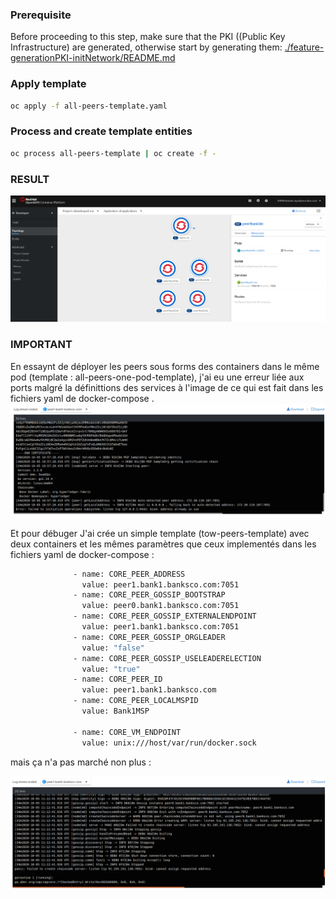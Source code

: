 ### Prerequisite

Before proceeding to this step, make sure that the PKI ((Public Key Infrastructure) are generated, otherwise start by generating them:
[./feature-generationPKI-initNetwork/README.md](https://eu-de.git.cloud.ibm.com/gbs-rh/devops/refimps/g4sam1/bouygues-bloc/bouygues-blockchain/bouygues-poc/-/blob/feature-generationPKI-initNetwork/README.md)

### Apply template
```sh 
oc apply -f all-peers-template.yaml
```
### Process and create template entities

```sh
oc process all-peers-template | oc create -f -
``` 
### RESULT
![all-peers-template error](./doc/all_peers.png) 
### IMPORTANT
En essaynt de déployer les peers sous forms des containers dans le même pod (template : all-peers-one-pod-template), j'ai eu une erreur liée aux ports malgré la définittions des services à l'image de ce qui est fait dans les fichiers yaml de docker-compose .
![all-peers-one-pod-template error](./doc/app-peers-template-error.png) 

Et pour débuger J'ai crée un simple template (tow-peers-template) avec deux containers et les mêmes paramètres que ceux implementés dans les fichiers yaml de docker-compose :

```sh
              - name: CORE_PEER_ADDRESS
                value: peer1.bank1.banksco.com:7051
              - name: CORE_PEER_GOSSIP_BOOTSTRAP
                value: peer0.bank1.banksco.com:7051
              - name: CORE_PEER_GOSSIP_EXTERNALENDPOINT
                value: peer1.bank1.banksco.com:7051
              - name: CORE_PEER_GOSSIP_ORGLEADER
                value: "false"
              - name: CORE_PEER_GOSSIP_USELEADERELECTION
                value: "true"
              - name: CORE_PEER_ID
                value: peer1.bank1.banksco.com
              - name: CORE_PEER_LOCALMSPID
                value: Bank1MSP

              - name: CORE_VM_ENDPOINT
                value: unix:///host/var/run/docker.sock
``` 
mais ça n'a pas marché non plus :

![tow-peers-template error](./doc/tow-peers-template-error.png) 
